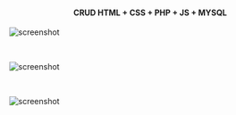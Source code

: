 ﻿<h4 align="center">CRUD HTML + CSS + PHP + JS + MYSQL </h4>


<p align="center">


  </a>

</p>

![screenshot](https://github.com/IvBanzaga/Frontend_Backend/tree/main/captura/1.PNG)

<br>

![screenshot](https://github.com/IvBanzaga/Blazor/blob/main/2.PNG)

<br>

![screenshot](https://github.com/IvBanzaga/Blazor/blob/main/3.PNG)

<br>


